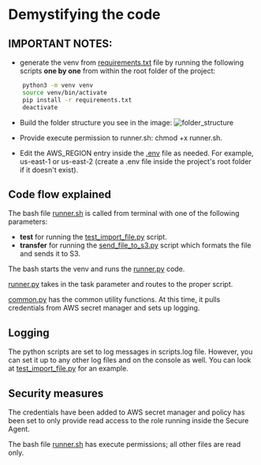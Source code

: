 # Demystifying the code

## IMPORTANT NOTES:
- generate the venv from [requirements.txt](./project_root/requirements.txt) file by running the following scripts **one by one** from within the root folder of the project: 
```Bash
    python3 -m venv venv
    source venv/bin/activate
    pip install -r requirements.txt
    deactivate
  ```
- Build the folder structure you see in the image:
![folder_structure](./project_root/Images/folder_structure.png)

- Provide execute permission to runner.sh: chmod +x runner.sh.
- Edit the AWS_REGION entry inside the [.env](./project_root/.env) file as needed. For example, us-east-1 or us-east-2 (create a .env file inside the project's root folder if it doesn't exist).

## Code flow explained
The bash file [runner.sh](./project_root/runner.sh) is called from terminal with one of the following parameters:
- **test** for running the [test_import_file.py](./project_root/python_scripts/test_import_file.py) script.
- **transfer** for running the [send_file_to_s3.py](./project_root/python_scripts/send_file_to_s3.py) script which formats the file and sends it to S3.

The bash starts the venv and runs the [runner.py](./project_root/python_scripts/runner.py) code.

[runner.py](./project_root/python_scripts/runner.py) takes in the task parameter and routes to the proper script.

[common.py](./project_root/python_scripts/common.py) has the common utility functions. At this time, it pulls credentials from AWS secret manager and sets up logging.

## Logging
The python scripts are set to log messages in scripts.log file. However, you can set it up to any other log files and on the console as well. 
You can look at [test_import_file.py](./project_root/python_scripts//test_import_file.py) for an example.

## Security measures
The credentials have been added to AWS secret manager and policy has been set to only provide read access to the role running inside the Secure Agent.

The bash file [runner.sh](./project_root/runner.sh) has execute permissions; all other files are read only.
